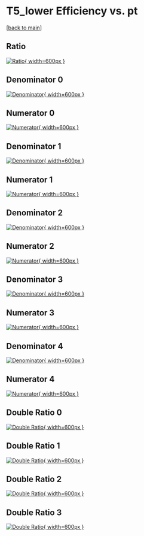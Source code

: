 # T5_lower Efficiency vs. pt

[[back to main](./)]



## Ratio

[![Ratio](../mtv/var/T5_lower_base_321_-1_eff_pt.png){ width=600px }](../mtv/var/T5_lower_base_321_-1_eff_pt.pdf)

## Denominator 0

[![Denominator](../mtv/den/T5_lower_base_321_-1_eff_pt_den0.png){ width=600px }](../mtv/den/T5_lower_base_321_-1_eff_pt_den0.pdf)

## Numerator 0

[![Numerator](../mtv/num/T5_lower_base_321_-1_eff_pt_num0.png){ width=600px }](../mtv/num/T5_lower_base_321_-1_eff_pt_num0.pdf)

## Denominator 1

[![Denominator](../mtv/den/T5_lower_base_321_-1_eff_pt_den1.png){ width=600px }](../mtv/den/T5_lower_base_321_-1_eff_pt_den1.pdf)

## Numerator 1

[![Numerator](../mtv/num/T5_lower_base_321_-1_eff_pt_num1.png){ width=600px }](../mtv/num/T5_lower_base_321_-1_eff_pt_num1.pdf)

## Denominator 2

[![Denominator](../mtv/den/T5_lower_base_321_-1_eff_pt_den2.png){ width=600px }](../mtv/den/T5_lower_base_321_-1_eff_pt_den2.pdf)

## Numerator 2

[![Numerator](../mtv/num/T5_lower_base_321_-1_eff_pt_num2.png){ width=600px }](../mtv/num/T5_lower_base_321_-1_eff_pt_num2.pdf)

## Denominator 3

[![Denominator](../mtv/den/T5_lower_base_321_-1_eff_pt_den3.png){ width=600px }](../mtv/den/T5_lower_base_321_-1_eff_pt_den3.pdf)

## Numerator 3

[![Numerator](../mtv/num/T5_lower_base_321_-1_eff_pt_num3.png){ width=600px }](../mtv/num/T5_lower_base_321_-1_eff_pt_num3.pdf)

## Denominator 4

[![Denominator](../mtv/den/T5_lower_base_321_-1_eff_pt_den4.png){ width=600px }](../mtv/den/T5_lower_base_321_-1_eff_pt_den4.pdf)

## Numerator 4

[![Numerator](../mtv/num/T5_lower_base_321_-1_eff_pt_num4.png){ width=600px }](../mtv/num/T5_lower_base_321_-1_eff_pt_num4.pdf)

## Double Ratio 0

[![Double Ratio](../mtv/ratio/T5_lower_base_321_-1_eff_pt_ratio0.png){ width=600px }](../mtv/ratio/T5_lower_base_321_-1_eff_pt_ratio0.pdf)

## Double Ratio 1

[![Double Ratio](../mtv/ratio/T5_lower_base_321_-1_eff_pt_ratio1.png){ width=600px }](../mtv/ratio/T5_lower_base_321_-1_eff_pt_ratio1.pdf)

## Double Ratio 2

[![Double Ratio](../mtv/ratio/T5_lower_base_321_-1_eff_pt_ratio2.png){ width=600px }](../mtv/ratio/T5_lower_base_321_-1_eff_pt_ratio2.pdf)

## Double Ratio 3

[![Double Ratio](../mtv/ratio/T5_lower_base_321_-1_eff_pt_ratio3.png){ width=600px }](../mtv/ratio/T5_lower_base_321_-1_eff_pt_ratio3.pdf)

